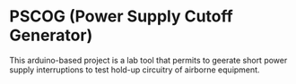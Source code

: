# PSCOG (Power Supply Cutoff Generator)

This arduino-based project is a lab tool that permits to geerate short power supply interruptions to test hold-up circuitry of airborne equipment. 
